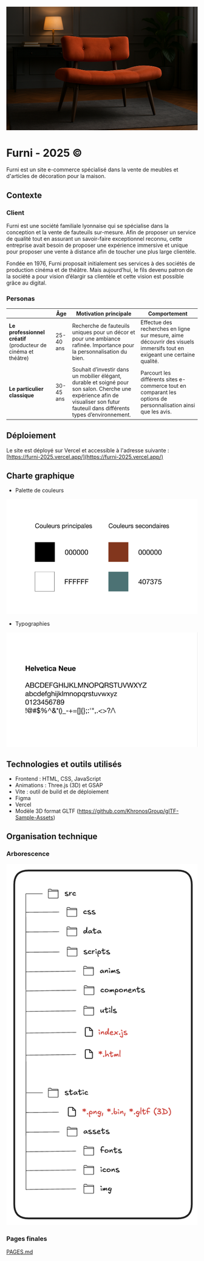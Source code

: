 ![landing-readme.png](./README/landing-readme.png)

# Furni - 2025 ©

Furni est un site e-commerce spécialisé dans la vente de meubles et d'articles de décoration pour la maison.

## Contexte

### Client

Furni est une société familiale lyonnaise qui se spécialise dans la conception
et la vente de fauteuils sur-mesure. Afin de proposer un service de qualité tout en
assurant un savoir-faire exceptionnel reconnu, cette entreprise avait besoin de
proposer une expérience immersive et unique pour proposer une vente à distance afin
de toucher une plus large clientèle.

Fondée en 1976, Furni proposait initialement ses services à des sociétés de
production cinéma et de théâtre. Mais aujourd’hui, le fils devenu patron de la société
a pour vision d’élargir sa clientèle et cette vision est possible grâce au digital.

### Personas

| | Âge | Motivation principale | Comportement |
|---------|-----|------------------------|--------------|
| **Le professionnel créatif** (producteur de cinéma et théâtre) | 25-40 ans | Recherche de fauteuils uniques pour un décor et pour une ambiance rafinée. Importance pour la personnalisation du bien. | Effectue des recherches en ligne sur mesure, aime découvrir des visuels immersifs tout en exigeant une certaine qualité. |
| **Le particulier classique** | 30-45 ans | Souhait d’investir dans un mobilier élégant, durable et soigné pour son salon. Cherche une expérience afin de visualiser son futur fauteuil dans différents types d’environnement. | Parcourt les différents sites e-commerce tout en comparant les options de personnalisation ainsi que les avis. |

## Déploiement

Le site est déployé sur Vercel et accessible à l'adresse suivante : [https://furni-2025.vercel.app/](https://furni-2025.vercel.app/)

## Charte graphique

- Palette de couleurs

![palette.png](./README/charte/colors.png)

- Typographies

![font.png](./README/charte/font.png)



## Technologies et outils utilisés

- Frontend : HTML, CSS, JavaScript
- Animations : Three.js (3D) et GSAP
- Vite : outil de build et de déploiement
- Figma
- Vercel
- Modèle 3D format GLTF (https://github.com/KhronosGroup/glTF-Sample-Assets)

## Organisation technique

### Arborescence

![architecture.png](./README/img/architecture.png)

### Pages finales

[PAGES.md](./README/PAGES.md)